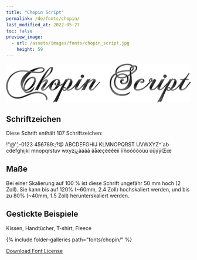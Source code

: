 ```yaml
---
title: "Chopin Script"
permalink: /de/fonts/chopin/
last_modified_at: 2022-05-27
toc: false
preview_image:
  - url: /assets/images/fonts/chopin_script.jpg
    height: 59
---
```

![Chopin Script](/assets/images/fonts/chopin_script.jpg)

## Schriftzeichen

Diese Schrift enthält 107 Schriftzeichen:

	
!"@'’,-0123
456789:;?@
ABCDEFGHIJ
KLMNOPQRST
UVWXYZ^`ab
cdefghijkl
mnopqrstuv
wxyz¡¿àáâã
äåæçèéêëìí
îïñòóôõöùú
ûüýÿŒœ
 
## Maße

Bei einer Skalierung auf 100 % ist diese Schrift ungefähr 50 mm hoch (2 Zoll).
Sie kann bis auf 120% (~60mm, 2.4 Zoll) hochskaliert werden, und bis zu 80% (~40mm, 1.5 Zoll) herunterskaliert werden.


## Gestickte Beispiele

Kissen, Handtücher, T-shirt, Fleece

{% include folder-galleries path="fonts/chopin/" %}



[Download Font License](https://github.com/inkstitch/inkstitch/tree/main/fonts/chopin/LICENSE)
